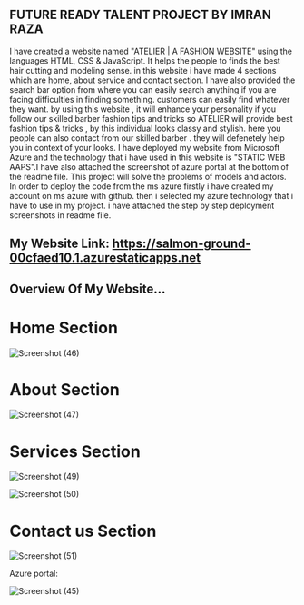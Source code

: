 ## FUTURE READY TALENT PROJECT BY IMRAN RAZA
I have created a website named "ATELIER | A FASHION WEBSITE" using the languages HTML, CSS & JavaScript. It helps the people to finds the best hair cutting and modeling sense. in this website i have made 4 sections which are home, about service and contact section. I have also provided the search bar option from where you can easily search anything if you are facing difficulties in finding something. customers can easily find whatever they want. by using this website , it will enhance your personality if you follow our skilled barber fashion tips and tricks so ATELIER will provide best fashion tips & tricks , by this individual looks classy and stylish. here you people can also contact from our skilled barber . they will defenetely help you in context of your looks. I have deployed my website from Microsoft Azure and the technology that i have used in this website is "STATIC WEB AAPS".I have also attached the screenshot of azure portal at the bottom of the readme file. This project will solve the problems of models and actors. In order to deploy the code from the ms azure firstly i have created my account on ms azure with github. then i selected my azure technology that i have to use in my project. i have attached the step by step deployment screenshots in readme file.

## My Website Link: https://salmon-ground-00cfaed10.1.azurestaticapps.net


## Overview Of My Website...

# Home Section

![Screenshot (46)](https://user-images.githubusercontent.com/94342460/184283321-734b52c0-2bda-4f3a-a0ee-6ac467533baf.png)

# About Section

![Screenshot (47)](https://user-images.githubusercontent.com/94342460/184283385-1d192356-f2cb-48f0-9114-40d797b7d9f1.png)

# Services Section

![Screenshot (49)](https://user-images.githubusercontent.com/94342460/184283511-b2467669-75b0-4bc7-9d81-1e7b45cf9e16.png)

![Screenshot (50)](https://user-images.githubusercontent.com/94342460/184283514-824a47c0-0f21-49dd-beb8-a858bbf00265.png)

# Contact us Section

![Screenshot (51)](https://user-images.githubusercontent.com/94342460/184283559-303583d6-6ccd-4be6-9a5c-1c9b04b569e5.png)

Azure portal:

![Screenshot (45)](https://user-images.githubusercontent.com/94342460/184283607-00c21f30-05c5-465f-b61e-028d17c98db5.png)
